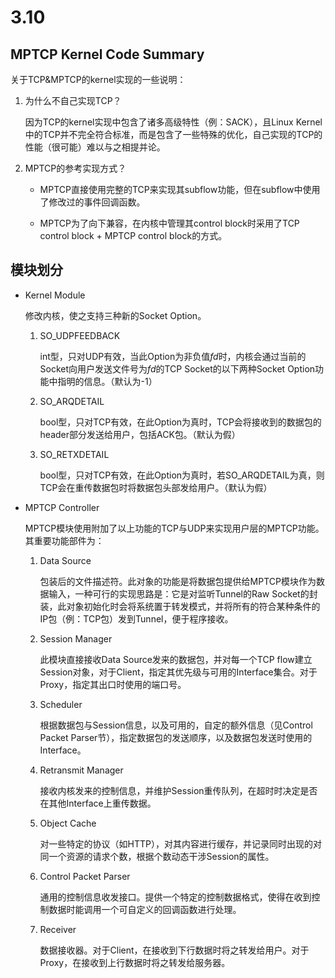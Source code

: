 # 3.10

## MPTCP Kernel Code Summary

关于TCP&MPTCP的kernel实现的一些说明：

1. 为什么不自己实现TCP？

    因为TCP的kernel实现中包含了诸多高级特性（例：SACK），且Linux Kernel中的TCP并不完全符合标准，而是包含了一些特殊的优化，自己实现的TCP的性能（很可能）难以与之相提并论。

2. MPTCP的参考实现方式？

    - MPTCP直接使用完整的TCP来实现其subflow功能，但在subflow中使用了修改过的事件回调函数。

    - MPTCP为了向下兼容，在内核中管理其control block时采用了TCP control block + MPTCP control block的方式。

## 模块划分

- Kernel Module

    修改内核，使之支持三种新的Socket Option。
    
    1. SO_UDPFEEDBACK  
        
        int型，只对UDP有效，当此Option为非负值$fd$时，内核会通过当前的Socket向用户发送文件号为$fd$的TCP Socket的以下两种Socket Option功能中指明的信息。（默认为-1）
    
    2. SO_ARQDETAIL  
        
        bool型，只对TCP有效，在此Option为真时，TCP会将接收到的数据包的header部分发送给用户，包括ACK包。（默认为假）
    
    3. SO_RETXDETAIL  
        
        bool型，只对TCP有效，在此Option为真时，若SO_ARQDETAIL为真，则TCP会在重传数据包时将数据包头部发给用户。（默认为假）

- MPTCP Controller

    MPTCP模块使用附加了以上功能的TCP与UDP来实现用户层的MPTCP功能。其重要功能部件为：

    1. Data Source  
        
        包装后的文件描述符。此对象的功能是将数据包提供给MPTCP模块作为数据输入，一种可行的实现思路是：它是对监听Tunnel的Raw Socket的封装，此对象初始化时会将系统置于转发模式，并将所有的符合某种条件的IP包（例：TCP包）发到Tunnel，便于程序接收。

    2. Session Manager

        此模块直接接收Data Source发来的数据包，并对每一个TCP flow建立Session对象，对于Client，指定其优先级与可用的Interface集合。对于Proxy，指定其出口时使用的端口号。

    3. Scheduler

        根据数据包与Session信息，以及可用的，自定的额外信息（见Control Packet Parser节），指定数据包的发送顺序，以及数据包发送时使用的Interface。

    4. Retransmit Manager 

        接收内核发来的控制信息，并维护Session重传队列，在超时时决定是否在其他Interface上重传数据。

    5. Object Cache

        对一些特定的协议（如HTTP），对其内容进行缓存，并记录同时出现的对同一个资源的请求个数，根据个数动态干涉Session的属性。

    6. Control Packet Parser  

        通用的控制信息收发接口。提供一个特定的控制数据格式，使得在收到控制数据时能调用一个可自定义的回调函数进行处理。

    7. Receiver

        数据接收器。对于Client，在接收到下行数据时将之转发给用户。对于Proxy，在接收到上行数据时将之转发给服务器。
